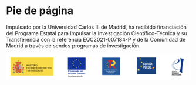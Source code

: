 # Pie de página

Impulsado por la Universidad Carlos III de Madrid, ha recibido financiación    del Programa Estatal para Impulsar la Investigación Científico-Técnica y su Transferencia con la referencia EQC2021-007184-P y de la Comunidad de Madrid a través de sendos programas de investigación. 

![C3 Photo](assets/images/publicidad-proyecto.png)